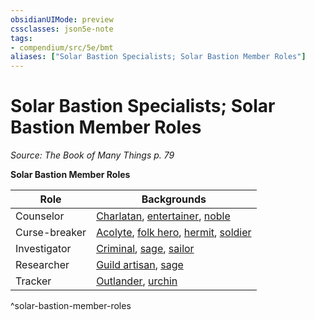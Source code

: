 ```yaml
---
obsidianUIMode: preview
cssclasses: json5e-note
tags:
- compendium/src/5e/bmt
aliases: ["Solar Bastion Specialists; Solar Bastion Member Roles"]
---
```

# Solar Bastion Specialists; Solar Bastion Member Roles
*Source: The Book of Many Things p. 79* 

**Solar Bastion Member Roles**

| Role | Backgrounds |
|------|-------------|
| Counselor | [Charlatan](/Systems/5e/backgrounds/charlatan.md), [entertainer](/Systems/5e/backgrounds/entertainer.md), [noble](/Systems/5e/backgrounds/noble.md) |
| Curse-breaker | [Acolyte](/Systems/5e/backgrounds/acolyte.md), [folk hero](/Systems/5e/backgrounds/folk-hero.md), [hermit](/Systems/5e/backgrounds/hermit.md), [soldier](/Systems/5e/backgrounds/soldier.md) |
| Investigator | [Criminal](/Systems/5e/backgrounds/criminal-spy-variant.md), [sage](/Systems/5e/backgrounds/sage.md), [sailor](/Systems/5e/backgrounds/sailor.md) |
| Researcher | [Guild artisan](/Systems/5e/backgrounds/guild-artisan-guild-merchant-variant.md), [sage](/Systems/5e/backgrounds/sage.md) |
| Tracker | [Outlander](/Systems/5e/backgrounds/outlander.md), [urchin](/Systems/5e/backgrounds/urchin.md) |
^solar-bastion-member-roles